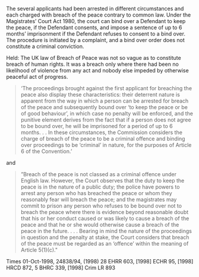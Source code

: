 The several applicants had been arrested in different circumstances and each charged with breach of the peace contrary to common law. Under the Magistrates’ Court Act 1980, the court can bind over a Defendant to keep the peace, if the Defendant consents, and impose a sentence of up to 6 months’ imprisonment if the Defendant refuses to consent to a bind over. The procedure is initiated by a complaint, and a bind over order does not constitute a criminal conviction.  

Held: The UK law of Breach of Peace was not so vague as to constitute breach of human rights. It was a breach only where there had been no likelihood of violence from any act and nobody else impeded by otherwise peaceful act of progress. 

> ‘The proceedings brought against the first applicant for breaching the peace also display these characteristics: their deterrent nature is apparent from the way in which a person can be arrested for breach of the peace and subsequently bound over ‘to keep the peace or be of good behaviour’, in which case no penalty will be enforced, and the punitive element derives from the fact that if a person does not agree to be bound over, he will be imprisoned for a period of up to 6 months. . . In these circumstances, the Commission considers the charge of breach of the peace to be a criminal offence and binding over proceedings to be ‘criminal’ in nature, for the purposes of Article 6 of the Convention.’ 

and 
> ”Breach of the peace is not classed as a criminal offence under English law. However, the Court observes that the duty to keep the peace is in the nature of a public duty; the police have powers to arrest any person who has breached the peace or whom they reasonably fear will breach the peace; and the magistrates may commit to prison any person who refuses to be bound over not to breach the peace where there is evidence beyond reasonable doubt that his or her conduct caused or was likely to cause a breach of the peace and that he or she would otherwise cause a breach of the peace in the future. . . . Bearing in mind the nature of the proceedings in question and the penalty at stake, the Court considers that breach of the peace must be regarded as an ‘offence’ within the meaning of Article 5(1)(c)."

Times 01-Oct-1998, 24838/94, (1998) 28 EHRR 603, [1998] ECHR 95, [1998] HRCD 872, 5 BHRC 339, [1998] Crim LR 893
